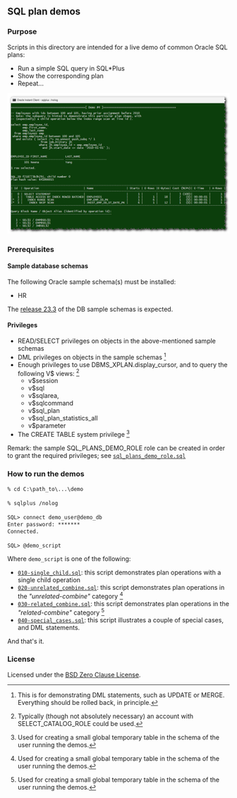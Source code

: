 ## SQL plan demos

### Purpose

Scripts in this directory are intended for a live demo of common Oracle SQL plans:

* Run a simple SQL query in SQL\*Plus
* Show the corresponding plan
* Repeat...

![Demo Screenshot](images/sql-plan-demo-01.png)

### Prerequisites

#### Sample database schemas

The following Oracle sample schema(s) must be installed:

* HR

The [release 23.3](https://github.com/oracle-samples/db-sample-schemas/releases/tag/v23.3) of the DB sample schemas is expected.

#### Privileges

* READ/SELECT privileges on objects in the above-mentioned sample schemas
* DML privileges on objects in the sample schemas [^1]
* Enough privileges to use DBMS\_XPLAN.display\_cursor, and to query the following V$ views: [^2]
     * v$session
     * v$sql
     * v$sqlarea,
     * v$sqlcommand
     * v$sql\_plan
     * v$sql\_plan\_statistics\_all
     * v$parameter
* The CREATE TABLE system privilege [^3]

[^1]: This is for demonstrating DML statements, such as UPDATE or MERGE. Everything should be rolled back, in principle.

[^2]: Typically (though not absolutely necessary) an account with SELECT\_CATALOG\_ROLE could be used.

[^3]: Used for creating a small global temporary table in the schema of the user running the demos.

Remark: the sample SQL\_PLANS\_DEMO\_ROLE role can be created in order to grant the required privileges;
see [`sql_plans_demo_role.sql`](grants/sql_plans_demo_role.sql)

### How to run the demos

```
% cd C:\path_to\...\demo

% sqlplus /nolog

SQL> connect demo_user@demo_db
Enter password: *******
Connected.

SQL> @demo_script
```

Where `demo_script` is one of the following:

* [`010-single_child.sql`](010-single_child.sql): this script demonstrates plan operations with a single child operation
* [`020-unrelated_combine.sql`](020-unrelated_combine.sql): this script demonstrates plan operations in the _"unrelated-combine"_ category [^3]
* [`030-related_combine.sql`](030-related_combine.sql): this script demonstrates plan operations in the _"related-combine"_ category [^3]
* [`040-special_cases.sql`](040-special_cases.sql): this script illustrates a couple of special cases, and DML statements.

And that's it.

[^3]: Per Christian Antognini's classification of plan operations, in [Troubleshooting Oracle Performance](https://antognini.ch/top/), 2nd Edition, chapter 10.

### License

Licensed under the [BSD Zero Clause License](https://spdx.org/licenses/0BSD.html).


